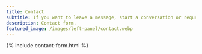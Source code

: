 ```yaml
---
title: Contact
subtitle: If you want to leave a message, start a conversation or request advice, use the form below.
description: Contact form.
featured_image: /images/left-panel/contact.webp
---
```


{% include contact-form.html %}
